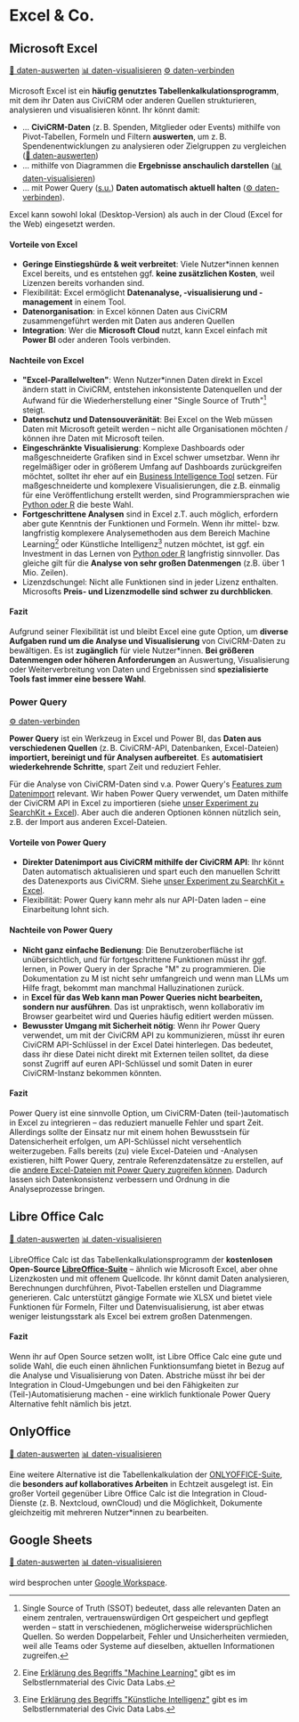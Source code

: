 # Excel & Co.

## Microsoft Excel
[🔢 daten-auswerten](./../datenlebenszyklus.html#daten-auswerten) [📊 daten-visualisieren](./../datenlebenszyklus.html#daten-visualisieren) [⚙️ daten-verbinden](./../datenlebenszyklus.html#daten-verbinden)<br>


Microsoft Excel ist ein **häufig genutztes Tabellenkalkulationsprogramm**, mit dem ihr Daten aus CiviCRM oder anderen Quellen strukturieren, analysieren und visualisieren könnt. Ihr könnt damit:
- ... **CiviCRM-Daten** (z. B. Spenden, Mitglieder oder Events) mithilfe von Pivot-Tabellen, Formeln und Filtern **auswerten**, um z. B. Spendenentwicklungen zu analysieren oder Zielgruppen zu vergleichen ([🔢 daten-auswerten](./../datenlebenszyklus.html#daten-auswerten)) 
- ... mithilfe von Diagrammen die **Ergebnisse anschaulich darstellen** ([📊 daten-visualisieren](./../datenlebenszyklus.html#daten-visualisieren))
- ... mit Power Query ([s.u.](#power-query)) **Daten automatisch aktuell halten** ([⚙️ daten-verbinden](./../datenlebenszyklus.html#daten-verbinden)).

Excel kann sowohl lokal (Desktop-Version) als auch in der Cloud (Excel for the Web) eingesetzt werden.

#### Vorteile von Excel
- **Geringe Einstiegshürde & weit verbreitet**: Viele Nutzer\*innen kennen Excel bereits, und es entstehen ggf. **keine zusätzlichen Kosten**, weil Lizenzen bereits vorhanden sind.
- Flexibilität: Excel ermöglicht **Datenanalyse, -visualisierung und -management** in einem Tool.
- **Datenorganisation**: in Excel können Daten aus CiviCRM zusammengeführt werden mit Daten aus anderen Quellen
- **Integration**: Wer die **Microsoft Cloud** nutzt, kann Excel einfach mit **Power BI** oder anderen Tools verbinden.

#### Nachteile von Excel
- **"Excel-Parallelwelten"**: Wenn Nutzer\*innen Daten direkt in Excel ändern statt in CiviCRM, entstehen inkonsistente Datenquellen und der Aufwand für die Wiederherstellung einer "Single Source of Truth"[^note-ssot] steigt.
- **Datenschutz und Datensouveränität**: Bei Excel on the Web müssen Daten mit Microsoft geteilt werden – nicht alle Organisationen möchten / können ihre Daten mit Microsoft teilen.
- **Eingeschränkte Visualisierung**: Komplexe Dashboards oder maßgeschneiderte Grafiken sind in Excel schwer umsetzbar. Wenn ihr regelmäßiger oder in größerem Umfang auf Dashboards zurückgreifen möchtet, solltet ihr eher auf ein [Business Intelligence Tool](./bi-tools.md) setzen. Für maßgeschneiderte und komplexere Visualisierungen, die z.B. einmalig für eine Veröffentlichung erstellt werden, sind Programmiersprachen wie [Python oder R](./python-und-r.md) die beste Wahl. 
- **Fortgeschrittene Analysen** sind in Excel z.T. auch möglich, erfordern aber gute Kenntnis der Funktionen und Formeln. Wenn ihr mittel- bzw. langfristig komplexere Analysemethoden aus dem Bereich Machine Learning[^note-ml] oder Künstliche Intelligenz[^note-ki] nutzen möchtet, ist ggf. ein Investment in das Lernen von [Python oder R](./python-und-r.md) langfristig sinnvoller. Das gleiche gilt für die **Analyse von sehr großen Datenmengen** (z.B. über 1 Mio. Zeilen). 
- Lizenzdschungel: Nicht alle Funktionen sind in jeder Lizenz enthalten. Microsofts **Preis- und Lizenzmodelle sind schwer zu durchblicken**.

[^note-ssot]: Single Source of Truth (SSOT) bedeutet, dass alle relevanten Daten an einem zentralen, vertrauenswürdigen Ort gespeichert und gepflegt werden – statt in verschiedenen, möglicherweise widersprüchlichen Quellen. So werden Doppelarbeit, Fehler und Unsicherheiten vermieden, weil alle Teams oder Systeme auf dieselben, aktuellen Informationen zugreifen.

[^note-ml]: Eine [Erklärung des Begriffs "Machine Learning"](https://civic-data.de/selbstlernmaterial/#ml) gibt es im Selbstlernmaterial des Civic Data Labs. 

[^note-ki]: Eine [Erklärung des Begriffs "Künstliche Intelligenz"](https://civic-data.de/selbstlernmaterial/#ki) gibt es im Selbstlernmaterial des Civic Data Labs. 



#### Fazit
Aufgrund seiner Flexibilität ist und bleibt Excel eine gute Option, um **diverse Aufgaben rund um die Analyse und Visualisierung** von CiviCRM-Daten zu bewältigen. Es ist **zugänglich** für viele Nutzer\*innen. **Bei größeren Datenmengen oder höheren Anforderungen** an Auswertung, Visualisierung oder Weiterverbreitung von Daten und Ergebnissen sind **spezialisierte Tools fast immer eine bessere Wahl**.


### Power Query 
[⚙️ daten-verbinden](./../datenlebenszyklus.html#daten-verbinden)<br>

**Power Query** ist ein Werkzeug in Excel und Power BI, das **Daten aus verschiedenen Quellen** (z. B. CiviCRM-API, Datenbanken, Excel-Dateien) **importiert, bereinigt und für Analysen aufbereitet**. Es **automatisiert wiederkehrende Schritte**, spart Zeit und reduziert Fehler.

Für die Analyse von CiviCRM-Daten sind v.a. Power Query's [Features zum Datenimport](https://support.microsoft.com/de-de/office/importieren-von-daten-aus-datenquellen-power-query-be4330b3-5356-486c-a168-b68e9e616f5a) relevant. Wir haben Power Query verwendet, um Daten mithilfe der CiviCRM API in Excel zu importieren (siehe [unser Experiment zu SearchKit + Excel](./../use_cases/searchkit-tabellenkalkulation.md)). Aber auch die anderen Optionen können nützlich sein, z.B. der Import aus anderen Excel-Dateien. 

#### Vorteile von Power Query 
- **Direkter Datenimport aus CiviCRM mithilfe der CiviCRM API**: Ihr könnt Daten automatisch aktualisieren und spart euch den manuellen Schritt des Datenexports aus CiviCRM. Siehe [unser Experiment zu SearchKit + Excel](./../use_cases/searchkit-tabellenkalkulation.md). 
- Flexibilität: Power Query kann mehr als nur API-Daten laden – eine Einarbeitung lohnt sich.


#### Nachteile von Power Query 
- **Nicht ganz einfache Bedienung**: Die Benutzeroberfläche ist unübersichtlich, und für fortgeschrittene Funktionen müsst ihr ggf. lernen, in Power Query in der Sprache "M" zu programmieren. Die Dokumentation zu M ist nicht sehr umfangreich und wenn man LLMs um Hilfe fragt, bekommt man manchmal Halluzinationen zurück.
- in **Excel für das Web kann man Power Queries nicht bearbeiten, sondern nur ausführen**. Das ist unpraktisch, wenn kollaborativ im Browser gearbeitet wird und Queries häufig editiert werden müssen. 
- **Bewusster Umgang mit Sicherheit nötig**: Wenn ihr Power Query verwendet, um mit der CiviCRM API zu kommunizieren, müsst ihr euren CiviCRM API-Schlüssel in der Excel Datei hinterlegen. Das bedeutet, dass ihr diese Datei nicht direkt mit Externen teilen solltet, da diese sonst Zugriff auf euren API-Schlüssel und somit Daten in eurer CiviCRM-Instanz bekommen könnten. 

#### Fazit


Power Query ist eine sinnvolle Option, um CiviCRM-Daten (teil-)automatisch in Excel zu integrieren – das reduziert manuelle Fehler und spart Zeit. Allerdings sollte der Einsatz nur mit einem hohen Bewusstsein für Datensicherheit erfolgen, um API-Schlüssel nicht versehentlich weiterzugeben.
Falls bereits (zu) viele Excel-Dateien und -Analysen existieren, hilft Power Query, zentrale Referenzdatensätze zu erstellen, auf die [andere Excel-Dateien mit Power Query zugreifen können](https://support.microsoft.com/de-de/office/importieren-von-daten-aus-datenquellen-power-query-be4330b3-5356-486c-a168-b68e9e616f5a). Dadurch lassen sich Datenkonsistenz verbessern und Ordnung in die Analyseprozesse bringen.



## Libre Office Calc
[🔢 daten-auswerten](./../datenlebenszyklus.html#daten-auswerten) [📊 daten-visualisieren](./../datenlebenszyklus.html#daten-visualisieren)

LibreOffice Calc ist das Tabellenkalkulationsprogramm der **kostenlosen Open-Source [LibreOffice-Suite](https://www.libreoffice.org/)** – ähnlich wie Microsoft Excel, aber ohne Lizenzkosten und mit offenem Quellcode. Ihr könnt damit Daten analysieren, Berechnungen durchführen, Pivot-Tabellen erstellen und Diagramme generieren. Calc unterstützt gängige Formate wie XLSX und bietet viele Funktionen für Formeln, Filter und Datenvisualisierung, ist aber etwas weniger leistungsstark als Excel bei extrem großen Datenmengen.

#### Fazit
Wenn ihr auf Open Source setzen wollt, ist Libre Office Calc eine gute  und solide Wahl, die euch einen ähnlichen Funktionsumfang bietet in Bezug auf die Analyse und Visualisierung von Daten. Abstriche müsst ihr bei der Integration in Cloud-Umgebungen und bei den Fähigkeiten zur (Teil-)Automatisierung machen - eine wirklich funktionale Power Query Alternative fehlt nämlich bis jetzt. 


## OnlyOffice
[🔢 daten-auswerten](./../datenlebenszyklus.html#daten-auswerten) [📊 daten-visualisieren](./../datenlebenszyklus.html#daten-visualisieren)

Eine weitere Alternative ist die Tabellenkalkulation der [ONLYOFFICE-Suite](https://www.onlyoffice.com/), die **besonders auf kollaboratives Arbeiten** in Echtzeit ausgelegt ist. Ein großer Vorteil gegenüber Libre Office Calc ist die Integration in Cloud-Dienste (z. B. Nextcloud, ownCloud) und die Möglichkeit, Dokumente gleichzeitig mit mehreren Nutzer*innen zu bearbeiten.

## Google Sheets 
[🔢 daten-auswerten](./../datenlebenszyklus.html#daten-auswerten) [📊 daten-visualisieren](./../datenlebenszyklus.html#daten-visualisieren)


wird besprochen unter [Google Workspace](./google-workspace.md#google-sheets).